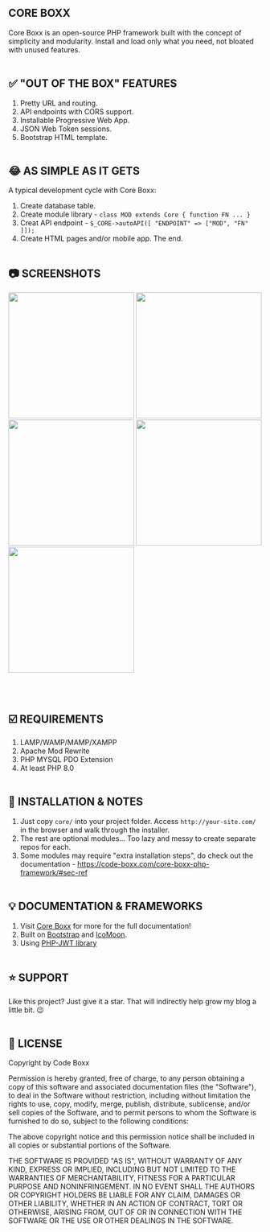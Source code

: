 ## CORE BOXX
Core Boxx is an open-source PHP framework built with the concept of simplicity and modularity. Install and load only what you need, not bloated with unused features.
<br><br>

## :white_check_mark: "OUT OF THE BOX" FEATURES
1) Pretty URL and routing.
2) API endpoints with CORS support.
3) Installable Progressive Web App.
4) JSON Web Token sessions.
5) Bootstrap HTML template.
<br><br>

## :joy: AS SIMPLE AS IT GETS
A typical development cycle with Core Boxx:
1) Create database table.
2) Create module library - `class MOD extends Core { function FN ... }`
3) Creat API endpoint - `$_CORE->autoAPI([ "ENDPOINT" => ["MOD", "FN" ]]);`
4) Create HTML pages and/or mobile app. The end.
<br><br>

## :camera: SCREENSHOTS
<p float="left">
  <img width="250" src="https://github.com/code-boxx/Core-Boxx/blob/main/core/assets/core-boxx-1.png">
  <img width="250" src="https://github.com/code-boxx/Core-Boxx/blob/main/core/assets/core-boxx-2.png">
  <img width="250" src="https://github.com/code-boxx/Core-Boxx/blob/main/core/assets/core-boxx-3.png">
  <img width="250" src="https://github.com/code-boxx/Core-Boxx/blob/main/core/assets/core-boxx-4.png">
  <img width="250" src="https://github.com/code-boxx/Core-Boxx/blob/main/core/assets/core-boxx-5.png">
</p>
<br><br>

## :ballot_box_with_check: REQUIREMENTS
1) LAMP/WAMP/MAMP/XAMPP
2) Apache Mod Rewrite
3) PHP MYSQL PDO Extension
4) At least PHP 8.0
<br><br>

## :floppy_disk: INSTALLATION & NOTES
1) Just copy `core/` into your project folder. Access `http://your-site.com/` in the browser and walk through the installer.
2) The rest are optional modules... Too lazy and messy to create separate repos for each.
3) Some modules may require "extra installation steps", do check out the documentation - https://code-boxx.com/core-boxx-php-framework/#sec-ref
<br><br>

## :bulb: DOCUMENTATION & FRAMEWORKS
1) Visit [Core Boxx](https://code-boxx.com/core-boxx-php-framework/) for more for the full documentation!
2) Built on [Bootstrap](https://getbootstrap.com/) and [IcoMoon](https://icomoon.io/).
3) Using [PHP-JWT library](https://github.com/firebase/php-jwt)
<br><br>

## :star: SUPPORT
Like this project? Just give it a star. That will indirectly help grow my blog a little bit. :wink:
<br><br>

## :newspaper: LICENSE
Copyright by Code Boxx

Permission is hereby granted, free of charge, to any person obtaining a copy
of this software and associated documentation files (the "Software"), to deal
in the Software without restriction, including without limitation the rights
to use, copy, modify, merge, publish, distribute, sublicense, and/or sell
copies of the Software, and to permit persons to whom the Software is
furnished to do so, subject to the following conditions:

The above copyright notice and this permission notice shall be included in all
copies or substantial portions of the Software.

THE SOFTWARE IS PROVIDED "AS IS", WITHOUT WARRANTY OF ANY KIND, EXPRESS OR
IMPLIED, INCLUDING BUT NOT LIMITED TO THE WARRANTIES OF MERCHANTABILITY,
FITNESS FOR A PARTICULAR PURPOSE AND NONINFRINGEMENT. IN NO EVENT SHALL THE
AUTHORS OR COPYRIGHT HOLDERS BE LIABLE FOR ANY CLAIM, DAMAGES OR OTHER
LIABILITY, WHETHER IN AN ACTION OF CONTRACT, TORT OR OTHERWISE, ARISING FROM,
OUT OF OR IN CONNECTION WITH THE SOFTWARE OR THE USE OR OTHER DEALINGS IN THE
SOFTWARE.